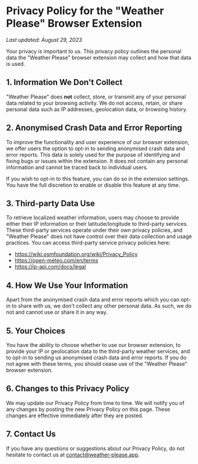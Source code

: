 # Privacy Policy for the "Weather Please" Browser Extension

_Last updated: August 29, 2023_

Your privacy is important to us. This privacy policy outlines the personal data the "Weather Please" browser extension may collect and how that data is used.

## 1. Information We Don't Collect

"Weather Please" does **not** collect, store, or transmit any of your personal data related to your browsing activity. We do not access, retain, or share personal data such as IP addresses, geolocation data, or browsing history.

## 2. Anonymised Crash Data and Error Reporting

To improve the functionality and user experience of our browser extension, we offer users the option to opt-in to sending anonymised crash data and error reports. This data is solely used for the purpose of identifying and fixing bugs or issues within the extension. It does not contain any personal information and cannot be traced back to individual users.

If you wish to opt-in to this feature, you can do so in the extension settings. You have the full discretion to enable or disable this feature at any time.

## 3. Third-party Data Use

To retrieve localized weather information, users may choose to provide either their IP information or their latitude/longitude to third-party services. These third-party services operate under their own privacy policies, and "Weather Please" does not have control over their data collection and usage practices. You can access third-party service privacy policies here:

- https://wiki.osmfoundation.org/wiki/Privacy_Policy
- https://open-meteo.com/en/terms
- https://ip-api.com/docs/legal

## 4. How We Use Your Information

Apart from the anonymised crash data and error reports which you can opt-in to share with us, we don't collect any other personal data. As such, we do not and cannot use or share it in any way.

## 5. Your Choices

You have the ability to choose whether to use our browser extension, to provide your IP or geolocation data to the third-party weather services, and to opt-in to sending us anonymised crash data and error reports. If you do not agree with these terms, you should cease use of the "Weather Please" browser extension.

## 6. Changes to this Privacy Policy

We may update our Privacy Policy from time to time. We will notify you of any changes by posting the new Privacy Policy on this page. These changes are effective immediately after they are posted.

## 7. Contact Us

If you have any questions or suggestions about our Privacy Policy, do not hesitate to contact us at [contact@weather-please.app](mailto:contact@weather-please.app).
